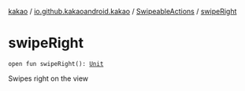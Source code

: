 [kakao](../../index.md) / [io.github.kakaoandroid.kakao](../index.md) / [SwipeableActions](index.md) / [swipeRight](./swipe-right.md)

# swipeRight

`open fun swipeRight(): `[`Unit`](https://kotlinlang.org/api/latest/jvm/stdlib/kotlin/-unit/index.html)

Swipes right on the view

